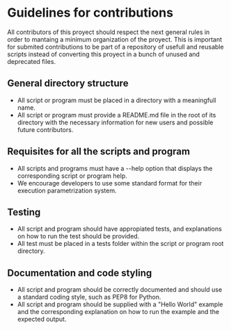 # Guidelines for contributions
All contributors of this proyect should respect the next general rules in order to mantaing a minimum organization of the proyect. This is important for submited contributions to be part of a repository of usefull and reusable scripts instead of converting this proyect in a bunch of unused and deprecated files.

## General directory structure
 * All script or program must be placed in a directory with a meaningfull name.
 * All script or program must provide a README.md file in the root of its directory with the necessary information for new users and possible future contributors.
 
## Requisites for all the scripts and program
 * All scripts and programs must have a --help option that displays the corresponding script or program help.
 * We encourage developers to use some standard format for their execution parametrization system.
 
## Testing
 * All script and program should have appropiated tests, and explanations on how to run the test should be provided.
 * All test must be placed in a tests folder within the script or program root directory.

## Documentation and code styling
 * All script and program should be correctly documented and should use a standard coding style, such as PEP8 for Python.
 * All script and program should be supplied with a "Hello World" example and the corresponding explanation on how to run the example and the expected output.
 
